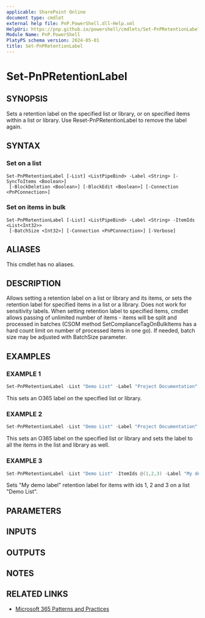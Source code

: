 ```yaml
---
applicable: SharePoint Online
document type: cmdlet
external help file: PnP.PowerShell.dll-Help.xml
HelpUri: https://pnp.github.io/powershell/cmdlets/Set-PnPRetentionLabel.html
Module Name: PnP.PowerShell
PlatyPS schema version: 2024-05-01
title: Set-PnPRetentionLabel
---
```


# Set-PnPRetentionLabel

## SYNOPSIS

Sets a retention label on the specified list or library, or on specified items within a list or library. Use Reset-PnPRetentionLabel to remove the label again.

## SYNTAX

### Set on a list

```
Set-PnPRetentionLabel [-List] <ListPipeBind> -Label <String> [-SyncToItems <Boolean>]
 [-BlockDeletion <Boolean>] [-BlockEdit <Boolean>] [-Connection <PnPConnection>]
```

### Set on items in bulk

```
Set-PnPRetentionLabel [-List] <ListPipeBind> -Label <String> -ItemIds <List<Int32>>
 [-BatchSize <Int32>] [-Connection <PnPConnection>] [-Verbose]
```

## ALIASES

This cmdlet has no aliases.

## DESCRIPTION

Allows setting a retention label on a list or library and its items, or sets the retention label for specified items in a list or a library. Does not work for sensitivity labels.
When setting retention label to specified items, cmdlet allows passing of unlimited number of items - items will be split and processed in batches (CSOM method SetComplianceTagOnBulkItems has a hard count limit on number of processed items in one go). If needed, batch size may be adjusted with BatchSize parameter.

## EXAMPLES

### EXAMPLE 1

```powershell
Set-PnPRetentionLabel -List "Demo List" -Label "Project Documentation"
```

This sets an O365 label on the specified list or library.

### EXAMPLE 2

```powershell
Set-PnPRetentionLabel -List "Demo List" -Label "Project Documentation" -SyncToItems $true
```

This sets an O365 label on the specified list or library and sets the label to all the items in the list and library as well.

### EXAMPLE 3

```powershell
Set-PnPRetentionLabel -List "Demo List" -ItemIds @(1,2,3) -Label "My demo label"
```

Sets "My demo label" retention label for items with ids 1, 2 and 3 on a list "Demo List".

## PARAMETERS

## INPUTS

## OUTPUTS

## NOTES

## RELATED LINKS

- [Microsoft 365 Patterns and Practices](https://aka.ms/m365pnp)


